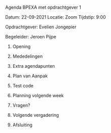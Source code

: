 Agenda BPEXA met opdrachtgever 1

Datum: 22-09-2021 Locatie: Zoom Tijdstip: 9:00

Opdrachtgever: Evelien Jongepier 

Begeleider: Jeroen Pijpe

1. Opening

2. Mededelingen

3. Extra agendapunten

4. Plan van Aanpak

5. Test code

6. Planning volgende week

7. Vragen?

8. Volgende vergadering

9. Afsluiting
